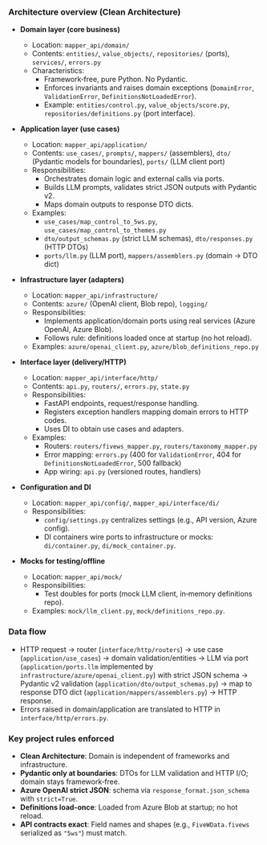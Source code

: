 ### Architecture overview (Clean Architecture)

- **Domain layer (core business)**
  - Location: `mapper_api/domain/`
  - Contents: `entities/`, `value_objects/`, `repositories/` (ports), `services/`, `errors.py`
  - Characteristics:
    - Framework‑free, pure Python. No Pydantic.
    - Enforces invariants and raises domain exceptions (`DomainError`, `ValidationError`, `DefinitionsNotLoadedError`).
    - Example: `entities/control.py`, `value_objects/score.py`, `repositories/definitions.py` (port interface).

- **Application layer (use cases)**
  - Location: `mapper_api/application/`
  - Contents: `use_cases/`, `prompts/`, `mappers/` (assemblers), `dto/` (Pydantic models for boundaries), `ports/` (LLM client port)
  - Responsibilities:
    - Orchestrates domain logic and external calls via ports.
    - Builds LLM prompts, validates strict JSON outputs with Pydantic v2.
    - Maps domain outputs to response DTO dicts.
  - Examples:
    - `use_cases/map_control_to_5ws.py`, `use_cases/map_control_to_themes.py`
    - `dto/output_schemas.py` (strict LLM schemas), `dto/responses.py` (HTTP DTOs)
    - `ports/llm.py` (LLM port), `mappers/assemblers.py` (domain → DTO dict)

- **Infrastructure layer (adapters)**
  - Location: `mapper_api/infrastructure/`
  - Contents: `azure/` (OpenAI client, Blob repo), `logging/`
  - Responsibilities:
    - Implements application/domain ports using real services (Azure OpenAI, Azure Blob).
    - Follows rule: definitions loaded once at startup (no hot reload).
  - Examples: `azure/openai_client.py`, `azure/blob_definitions_repo.py`

- **Interface layer (delivery/HTTP)**
  - Location: `mapper_api/interface/http/`
  - Contents: `api.py`, `routers/`, `errors.py`, `state.py`
  - Responsibilities:
    - FastAPI endpoints, request/response handling.
    - Registers exception handlers mapping domain errors to HTTP codes.
    - Uses DI to obtain use cases and adapters.
  - Examples:
    - Routers: `routers/fivews_mapper.py`, `routers/taxonomy_mapper.py`
    - Error mapping: `errors.py` (400 for `ValidationError`, 404 for `DefinitionsNotLoadedError`, 500 fallback)
    - App wiring: `api.py` (versioned routes, handlers)

- **Configuration and DI**
  - Location: `mapper_api/config/`, `mapper_api/interface/di/`
  - Responsibilities:
    - `config/settings.py` centralizes settings (e.g., API version, Azure config).
    - DI containers wire ports to infrastructure or mocks: `di/container.py`, `di/mock_container.py`.

- **Mocks for testing/offline**
  - Location: `mapper_api/mock/`
  - Responsibilities:
    - Test doubles for ports (mock LLM client, in‑memory definitions repo).
  - Examples: `mock/llm_client.py`, `mock/definitions_repo.py`.

### Data flow

- HTTP request → router (`interface/http/routers`) → use case (`application/use_cases`) → domain validation/entities → LLM via port (`application/ports.llm` implemented by `infrastructure/azure/openai_client.py`) with strict JSON schema → Pydantic v2 validation (`application/dto/output_schemas.py`) → map to response DTO dict (`application/mappers/assemblers.py`) → HTTP response.
- Errors raised in domain/application are translated to HTTP in `interface/http/errors.py`.

### Key project rules enforced

- **Clean Architecture**: Domain is independent of frameworks and infrastructure.
- **Pydantic only at boundaries**: DTOs for LLM validation and HTTP I/O; domain stays framework‑free.
- **Azure OpenAI strict JSON**: schema via `response_format.json_schema` with `strict=True`.
- **Definitions load-once**: Loaded from Azure Blob at startup; no hot reload.
- **API contracts exact**: Field names and shapes (e.g., `FiveWData.fivews` serialized as `"5ws"`) must match.
